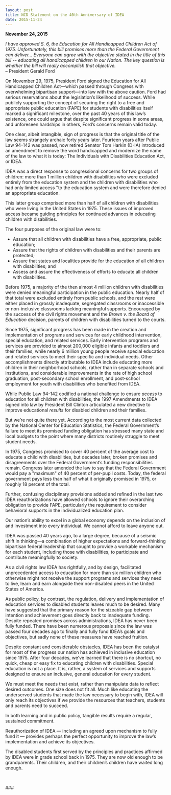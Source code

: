 ```yaml
---
layout: post
title: NCD Statement on the 40th Anniversary of IDEA
date: 2015-11-24
---
```

**November 24, 2015**

*I have approved S. 6, the Education for All Handicapped Children Act of 1975. Unfortunately, this bill promises more than the Federal Government can deliver… Everyone can agree with the objective stated in the title of this bill -- educating all handicapped children in our Nation. The key question is whether the bill will really accomplish that objective.*\
– President Gerald Ford

On November 29, 1975, President Ford signed the Education for All Handicapped Children Act—which passed through Congress with overwhelming bipartisan support—into law with the above caution. Ford had serious reservations about the legislation’s likelihood of success. While publicly supporting the concept of securing the right to a free and appropriate public education (FAPE) for students with disabilities itself marked a significant milestone, over the past 40 years of this law’s existence, one could argue that despite significant progress in some areas, and unforeseen hardships in others, Ford’s concerns remain valid today.

One clear, albeit intangible, sign of progress is that the original title of the law seems strangely archaic forty years later. Fourteen years after Public Law 94-142 was passed, now retired Senator Tom Harkin (D-IA) introduced an amendment to remove the word handicapped and modernize the name of the law to what it is today: The Individuals with Disabilities Education Act, or IDEA.

IDEA was a direct response to congressional concerns for two groups of children: more than 1 million children with disabilities who were excluded entirely from the education system and the children with disabilities who had only limited access "to the education system and were therefore denied an appropriate education.

This latter group comprised more than half of all children with disabilities who were living in the United States in 1975. These issues of improved access became guiding principles for continued advances in educating children with disabilities.

The four purposes of the original law were to:

* Assure that all children with disabilities have a free, appropriate, public education;
* Assure that the rights of children with disabilities and their parents are protected;
* Assure that states and localities provide for the education of all children with disabilities; and
* Assess and assure the effectiveness of efforts to educate all children with disabilities.

Before 1975, a majority of the then almost 4 million children with disabilities were denied meaningful participation in the public education. Nearly half of that total were excluded entirely from public schools, and the rest were either placed in grossly inadequate, segregated classrooms or inaccessible or non-inclusive classrooms lacking meaningful supports. Encouraged by the success of the civil rights movement and the *Brown v. the Board of Education* decision, parents of children with disabilities turned to the courts.

Since 1975, significant progress has been made in the creation and implementation of programs and services for early childhood intervention, special education, and related services. Early intervention programs and services are provided to almost 200,000 eligible infants and toddlers and their families, while nearly 6 million young people receive special education and related services to meet their specific and individual needs. Other accomplishments directly attributable to IDEA include educating more children in their neighborhood schools, rather than in separate schools and institutions, and considerable improvements in the rate of high school graduation, post-secondary school enrollment, and post-school employment for youth with disabilities who benefited from IDEA.

While Public Law 94-142 codified a national challenge to ensure *access* to education for all children with disabilities, the 1997 Amendments to IDEA signed into law by President Bill Clinton articulated a new directive to improve educational *results* for disabled children and their families.

But we’re not quite there yet. According to the most current data collected by the National Center for Education Statistics, the Federal Government’s failure to meet its promised funding obligation has stressed many state and local budgets to the point where many districts routinely struggle to meet student needs.

In 1975, Congress promised to cover 40 percent of the average cost to educate a child with disabilities, but decades later, broken promises and disagreements over the Federal Government’s funding responsibilities remain. Congress later amended the law to say that the Federal Government would pay a "maximum" of 40 percent of per-pupil costs. Today, the federal government pays less than half of what it originally promised in 1975, or roughly 18 percent of the total.

Further, confusing disciplinary provisions added and refined in the last two IDEA reauthorizations have allowed schools to ignore their overarching obligation to provide FAPE, particularly the requirement to consider behavioral supports in the individualized education plan.

Our nation’s ability to excel in a global economy depends on the inclusion of and investment into every individual. We cannot afford to leave anyone out.

IDEA was passed 40 years ago, to a large degree, because of a seismic shift in thinking—a combination of higher expectations and forward-thinking bipartisan federal leadership that sought to provide a workable mechanism for each student, including those with disabilities, to participate and contribute meaningfully to society.

As a civil rights law IDEA has rightfully, and by design, facilitated unprecedented access to education for more than six million children who otherwise might not receive the support programs and services they need to live, learn and earn alongside their non-disabled peers in the United States of America.

As public policy, by contrast, the regulation, delivery and implementation of education services to disabled students leaves much to be desired. Many have suggested that the primary reason for the sizeable gap between intention and achievement goes directly back to inadequate funding. Despite repeated promises across administrations, IDEA has never been fully funded. There have been numerous proposals since the law was passed four decades ago to finally and fully fund IDEA’s goals and objectives, but sadly none of these measures have reached fruition.

Despite constant and considerable obstacles, IDEA has been the catalyst for most of the progress our nation has achieved in inclusive education since 1975. After four decades, we’ve learned that there is no shortcut, no quick, cheap or easy fix to educating children with disabilities. Special education is not a place. It is, rather, a system of services and supports designed to ensure an inclusive, general education for every student.

We must meet the needs that exist, rather than manipulate data to reflect desired outcomes. One size does not fit all. Much like educating the underserved students that made the law necessary to begin with, IDEA will only reach its objectives if we provide the resources that teachers, students and parents need to succeed.

In both learning and in public policy, tangible results require a regular, sustained commitment.

Reauthorization of IDEA — including an agreed upon mechanism to fully fund it — provides perhaps the perfect opportunity to improve the law’s implementation and achieve its objectives.

The disabled students first served by the principles and practices affirmed by IDEA were in grade school back in 1975. They are now old enough to be grandparents. Their children, and their children’s children have waited long enough.

 

\###